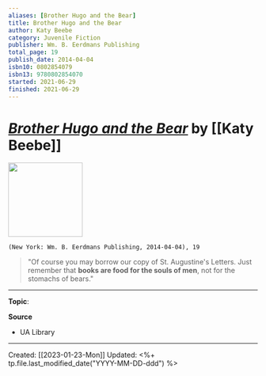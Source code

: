 ```yaml
---
aliases: [Brother Hugo and the Bear]
title: Brother Hugo and the Bear
author: Katy Beebe
category: Juvenile Fiction
publisher: Wm. B. Eerdmans Publishing
total_page: 19
publish_date: 2014-04-04
isbn10: 0802854079
isbn13: 9780802854070
started: 2021-06-29
finished: 2021-06-29
---
```

# *[Brother Hugo and the Bear]()* by [[Katy Beebe]]

<img src="http://books.google.com/books/content?id=wnONAwAAQBAJ&printsec=frontcover&img=1&zoom=1&edge=curl&source=gbs_api" width=150>

`(New York: Wm. B. Eerdmans Publishing, 2014-04-04), 19`

>"Of course you may borrow our copy of St. Augustine's Letters. Just remember that **books are food for the souls of men**, not for the stomachs of bears."


--- 
**Topic**: 

**Source**
- UA Library

---
Created: [[2023-01-23-Mon]]
Updated: <%+ tp.file.last_modified_date("YYYY-MM-DD-ddd") %>
